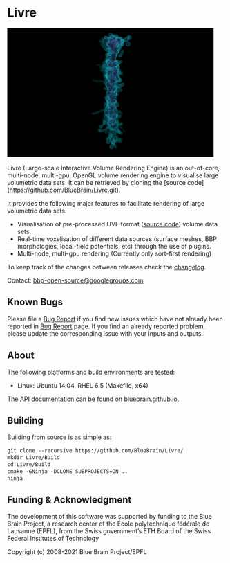 # Livre
![Livre](doc/images/livre_small.png)

Livre (Large-scale Interactive Volume Rendering Engine) is an out-of-core,
multi-node, multi-gpu, OpenGL volume rendering engine to visualise large
volumetric data sets. It can be retrieved by cloning the [source code]
(https://github.com/BlueBrain/Livre.git).

It provides the following major features to facilitate rendering of large volumetric data sets:
* Visualisation of pre-processed UVF format
  ([source code](https://github.com/SCIInstitute/Tuvok.git)) volume data sets.
* Real-time voxelisation of different data sources (surface meshes, BBP morphologies,
  local-field potentials, etc) through the use of plugins.
* Multi-node, multi-gpu rendering (Currently only sort-first rendering)

To keep track of the changes between releases check the [changelog](doc/Changelog.md).

Contact: bbp-open-source@googlegroups.com

## Known Bugs

Please file a [Bug Report](https://github.com/BlueBrain/Livre/issues) if you find new
issues which have not already been reported in
[Bug Report](https://github.com/BlueBrain/Livre/issues) page. If you find an already reported problem,
please update the corresponding issue with your inputs and outputs.

## About

The following platforms and build environments are tested:

* Linux: Ubuntu 14.04, RHEL 6.5 (Makefile, x64)

The [API documentation](http://bluebrain.github.io/Livre-0.5/index.html)
can be found on [bluebrain.github.io](http://bluebrain.github.io/).

## Building

Building from source is as simple as:

    git clone --recursive https://github.com/BlueBrain/Livre/
    mkdir Livre/Build
    cd Livre/Build
    cmake -GNinja -DCLONE_SUBPROJECTS=ON ..
    ninja

## Funding & Acknowledgment

The development of this software was supported by funding to the Blue Brain Project, a research center of the École polytechnique fédérale de
Lausanne (EPFL), from the Swiss government’s ETH Board of the Swiss Federal Institutes of Technology

Copyright (c) 2008-2021 Blue Brain Project/EPFL
